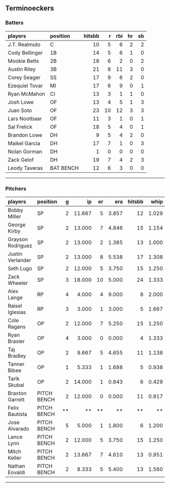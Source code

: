 ## Terminoeckers

### Batters

 
|players        |position  | hitsbb|  r| rbi| hr| sb| 
|:--------------|:---------|------:|--:|---:|--:|--:| 
|J.T. Realmuto  |C         |     10|  5|   6|  2|  2| 
|Cody Bellinger |1B        |     14|  5|   6|  1|  0| 
|Mookie Betts   |2B        |     18|  6|   2|  0|  2| 
|Austin Riley   |3B        |     21|  8|  11|  3|  0| 
|Corey Seager   |SS        |     17|  9|   6|  2|  0| 
|Ezequiel Tovar |MI        |     17|  6|   9|  0|  1| 
|Ryan McMahon   |CI        |     13|  3|   1|  1|  0| 
|Josh Lowe      |OF        |     13|  4|   5|  1|  3| 
|Juan Soto      |OF        |     23| 10|  12|  3|  3| 
|Lars Nootbaar  |OF        |     11|  3|   1|  0|  1| 
|Sal Frelick    |OF        |     18|  5|   4|  0|  1| 
|Brandon Lowe   |DH        |      9|  5|   4|  2|  0| 
|Maikel Garcia  |DH        |     17|  7|   1|  0|  3| 
|Nolan Gorman   |DH        |      1|  0|   0|  0|  0| 
|Zack Gelof     |DH        |     19|  7|   4|  2|  3| 
|Leody Taveras  |BAT BENCH |     12|  6|   3|  0|  0| 

* * *

### Pitchers

 
|players           |position    |  g|     ip| er|   era| hitsbb|  whip| so|  w| sv| 
|:-----------------|:-----------|--:|------:|--:|-----:|------:|-----:|--:|--:|--:| 
|Bobby Miller      |SP          |  2| 11.667|  5| 3.857|     12| 1.029| 14|  1|  0| 
|George Kirby      |SP          |  2| 13.000|  7| 4.846|     15| 1.154| 10|  1|  0| 
|Grayson Rodriguez |SP          |  2| 13.000|  2| 1.385|     13| 1.000| 14|  1|  0| 
|Justin Verlander  |SP          |  2| 13.000|  8| 5.538|     17| 1.308| 12|  0|  0| 
|Seth Lugo         |SP          |  2| 12.000|  5| 3.750|     15| 1.250| 14|  1|  0| 
|Zack Wheeler      |SP          |  3| 18.000| 10| 5.000|     24| 1.333| 15|  2|  0| 
|Alex Lange        |RP          |  4|  4.000|  4| 9.000|      8| 2.000|  4|  1|  1| 
|Raisel Iglesias   |RP          |  3|  3.000|  1| 3.000|      5| 1.667|  4|  1|  1| 
|Cole Ragans       |OP          |  2| 12.000|  7| 5.250|     15| 1.250| 12|  1|  0| 
|Ryan Brasier      |OP          |  4|  3.000|  0| 0.000|      4| 1.333|  3|  0|  0| 
|Taj Bradley       |OP          |  2|  9.667|  5| 4.655|     11| 1.138| 13|  0|  0| 
|Tanner Bibee      |OP          |  1|  5.333|  1| 1.688|      5| 0.938|  4|  0|  0| 
|Tarik Skubal      |OP          |  2| 14.000|  1| 0.643|      6| 0.429| 19|  2|  0| 
|Braxton Garrett   |PITCH BENCH |  2| 12.000|  0| 0.000|     11| 0.917| 14|  1|  0| 
|Felix Bautista    |PITCH BENCH | **|     **| **|    **|     **|    **| **| **| **| 
|Jose Alvarado     |PITCH BENCH |  5|  5.000|  1| 1.800|      6| 1.200|  8|  0|  3| 
|Lance Lynn        |PITCH BENCH |  2| 12.000|  5| 3.750|     15| 1.250|  9|  2|  0| 
|Mitch Keller      |PITCH BENCH |  2| 13.667|  7| 4.610|     13| 0.951| 13|  2|  0| 
|Nathan Eovaldi    |PITCH BENCH |  2|  8.333|  5| 5.400|     13| 1.560|  6|  0|  0| 


* * *


